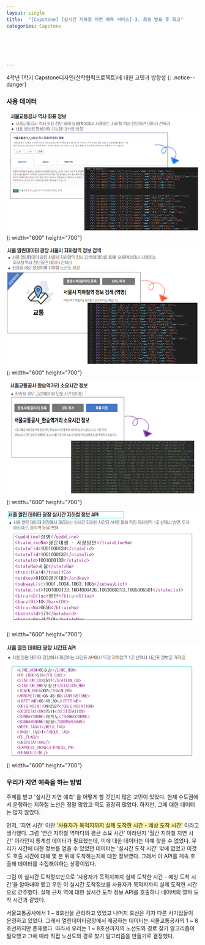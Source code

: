 ```yaml
---
layout: single
title:  "[Capstone] [실시간 지하철 지연 예측 서비스] 3. 최종 발표 후 회고"
categories: Capstone





---
```




4학년 1학기 Capstone디자인(산학협력프로젝트)에 대한 고민과 방향성
{: .notice--danger}



### 사용 데이터

![image-20240702183529839](/assets/images/20240701/img1.png){: width="600" height="700"}

![image-20240702183617028](/assets/images/20240701/img2.png){: width="600" height="700"}

![image-20240702183700702](/assets/images/20240701/img3.png){: width="600" height="700"}

![image-20240702183719011](/assets/images/20240701/img4.png){: width="600" height="700"}

![image-20240702183735175](/assets/images/20240701/img5.png){: width="600" height="700"}

### 우리가 지연 예측을 하는 방법

<p>주제를 받고 '실시간 지연 예측' 을 어떻게 할 것인지 많은 고민이 있었다. 현재 수도권에서 운행하는 지하철 노선은 정말 많았고 역도 굉장히 많았다. 하지만, 그에 대한 데이터는 많지 않았다.</p>

먼저, '지연 시간' 이란 <span style="background-color:#fff5b1">'사용자가 목적지까지 실제 도착한 시간 - 예상 도착 시간'</span> 이라고 생각했다. 그럼 '연간 지하철 역마다의 평균 소요 시간' 이라던지 '월간 지하철 지연 시간' 이라던지 통계성 데이터가 필요했는데, 이에 대한 데이터는 아예 찾을 수 없었다. 우리가 시간에 대한 정보를 얻을 수 있었던 데이터는 '실시간 도착 시간' 밖에 없었고 이것도 호출 시간에 대해 몇 분 뒤에 도착하는지에 대한 정보였다. 그래서 이 API를 계속 호출해 데이터를 수집해야하는 상황이었다. 

그럼 이 실시간 도착정보만으로 '사용자가 목적지까지 실제 도착한 시간 - 예상 도착 시간'을 알아내야 했고 우린 이 실시간 도착정보를 사용자가 목적지까지 실제 도착한 시간으로 간주했다. 실제 근처 역에 대한 실시간 도착 정보 API를 호출하니 네이버의 열차 도착 시간과 같았다.











서울교통공사에서 1 ~ 8호선을 관리하고 있었고 나머지 호선은 각자 다른 사기업들이 운영하고 있었다. 그래서 열린데이터광장에서 제공하는 데이터는 서울교통공사의 1 ~ 8호선까지만 존재했다. 따라서 우리는 1 ~ 8호선까지의 노선도와 경로 찾기 알고리즘이 필요했고 그에 따라 직접 노선도와 경로 찾기 알고리즘을 만들기로 결정했다. 
